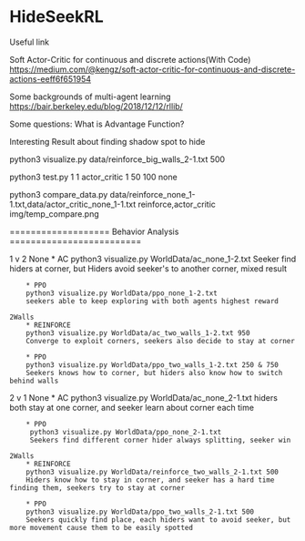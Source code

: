 # HideSeekRL

Useful link

Soft Actor-Critic for continuous and discrete actions(With Code)
https://medium.com/@kengz/soft-actor-critic-for-continuous-and-discrete-actions-eeff6f651954

Some backgrounds of multi-agent learning
https://bair.berkeley.edu/blog/2018/12/12/rllib/

Some questions:
What is Advantage Function?


Interesting Result about finding shadow spot to hide

python3 visualize.py data/reinforce_big_walls_2-1.txt 500

python3 test.py 1 1 actor_critic 1 50 100 none

python3 compare_data.py data/reinforce_none_1-1.txt,data/actor_critic_none_1-1.txt reinforce,actor_critic img/temp_compare.png

=================== Behavior Analysis =========================

1 v 2
    None
        * AC
        python3 visualize.py WorldData/ac_none_1-2.txt 
        Seeker find hiders at corner, but Hiders avoid seeker's to another corner, mixed result

        * PPO
        python3 visualize.py WorldData/ppo_none_1-2.txt
        seekers able to keep exploring with both agents highest reward

    2Walls
        * REINFORCE
        python3 visualize.py WorldData/ac_two_walls_1-2.txt 950
        Converge to exploit corners, seekers also decide to stay at corner

        * PPO
        python3 visualize.py WorldData/ppo_two_walls_1-2.txt 250 & 750
        Seekers knows how to corner, but hiders also know how to switch behind walls



2 v 1
    None
        * AC
        python3 visualize.py WorldData/ac_none_2-1.txt
        hiders both stay at one corner, and seeker learn about corner each time

        * PPO
         python3 visualize.py WorldData/ppo_none_2-1.txt
         Seekers find different corner hider always splitting, seeker win

    2Walls
        * REINFORCE
        python3 visualize.py WorldData/reinforce_two_walls_2-1.txt 500
        Hiders know how to stay in corner, and seeker has a hard time finding them, seekers try to stay at corner
    
        * PPO
        python3 visualize.py WorldData/ppo_two_walls_2-1.txt 500
        Seekers quickly find place, each hiders want to avoid seeker, but more movement cause them to be easily spotted






